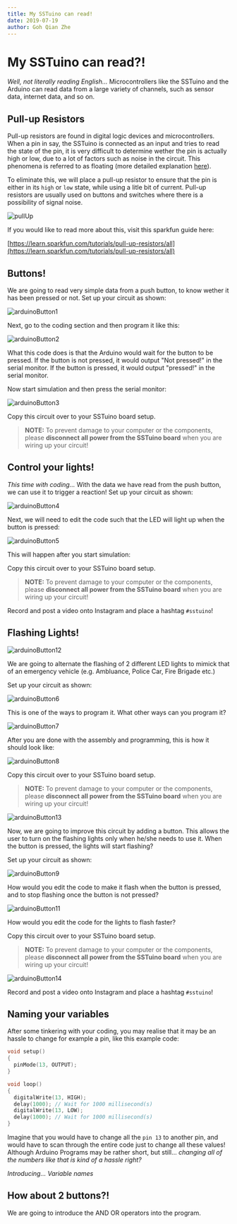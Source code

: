 ```yaml
---
title: My SSTuino can read!
date: 2019-07-19
author: Goh Qian Zhe
---
```


# My SSTuino can read?!

*Well, not literally reading English...* Microcontrollers like the SSTuino and the Arduino can read data from a large variety of channels, such as sensor data, internet data, and so on.

## Pull-up Resistors

Pull-up resistors are found in digital logic devices and microcontrollers. When a pin in say, the SSTuino is connected as an input and tries to read the state of the pin, it is very difficult to determine wether the pin is actually high or low, due to a lot of factors such as noise in the circuit. This phenomena is referred to as floating (more detailed explanation [here](https://learn.adafruit.com/circuit-playground-digital-input/floating-inputs)).

To eliminate this, we will place a pull-up resistor to ensure that the pin is either in its `high` or `low` state, while using a litle bit of current. Pull-up resistors are usually used on buttons and switches where there is a possibility of signal noise.

![pullUp](https://cdn.sparkfun.com/assets/6/f/b/c/7/511568b6ce395f1b40000000.jpg)

If you would like to read more about this, visit this sparkfun guide here: 

[https://learn.sparkfun.com/tutorials/pull-up-resistors/all](https://learn.sparkfun.com/tutorials/pull-up-resistors/all)

## Buttons!

We are going to read very simple data from a push button, to know wether it has been pressed or not. Set up your circuit as shown:

![arduinoButton1](https://raw.githubusercontent.com/d3lta-v/SSTuino/master/Image%20Assets/Tutorial%20Image%20Assets/5_digitalRead/arduinoButton1.png)

Next, go to the coding section and then program it like this:

![arduinoButton2](https://raw.githubusercontent.com/d3lta-v/SSTuino/master/Image%20Assets/Tutorial%20Image%20Assets/5_digitalRead/arduinoButton2.png)

What this code does is that the Arduino would wait for the button to be pressed. If the button is not pressed, it would output "Not pressed!" in the serial monitor. If the button is pressed, it would output "pressed!" in the serial monitor.

Now start simulation and then press the serial monitor:

![arduinoButton3](https://github.com/d3lta-v/SSTuino/blob/master/Image%20Assets/Tutorial%20Image%20Assets/5_digitalRead/arduinoButton3.gif?raw=true)

Copy this circuit over to your SSTuino board setup.

>**NOTE:** To prevent damage to your computer or the components, please **disconnect all power from the SSTuino board** when you are wiring up your circuit!

## Control your lights!

*This time with coding...* With the data we have read from the push button, we can use it to trigger a reaction! Set up your circuit as shown:

![arduinoButton4](https://raw.githubusercontent.com/d3lta-v/SSTuino/master/Image%20Assets/Tutorial%20Image%20Assets/5_digitalRead/arduinoButton4.png)

Next, we will need to edit the code such that the LED will light up when the button is pressed:

![arduinoButton5](https://raw.githubusercontent.com/d3lta-v/SSTuino/master/Image%20Assets/Tutorial%20Image%20Assets/5_digitalRead/arduinoButton5.png)

This will happen after you start simulation:


Copy this circuit over to your SSTuino board setup.

>**NOTE:** To prevent damage to your computer or the components, please **disconnect all power from the SSTuino board** when you are wiring up your circuit!

 Record and post a video onto Instagram and place a hashtag `#sstuino`! 

## Flashing Lights!

 ![arduinoButton12](https://github.com/d3lta-v/SSTuino/blob/master/Image%20Assets/Tutorial%20Image%20Assets/5_digitalRead/arduinoButton12.gif?raw=true)

 We are going to alternate the flashing of 2 different LED lights to mimick that of an emergency vehicle (e.g. Ambluance, Police Car, Fire Brigade etc.)

 Set up your circuit as shown:

![arduinoButton6](https://raw.githubusercontent.com/d3lta-v/SSTuino/master/Image%20Assets/Tutorial%20Image%20Assets/5_digitalRead/arduinoButton6.png)

 This is one of the ways to program it. What other ways can you program it?

![arduinoButton7](https://raw.githubusercontent.com/d3lta-v/SSTuino/master/Image%20Assets/Tutorial%20Image%20Assets/5_digitalRead/arduinoButton7.png)

After you are done with the assembly and programming, this is how it should look like:

![arduinoButton8](https://raw.githubusercontent.com/d3lta-v/SSTuino/master/Image%20Assets/Tutorial%20Image%20Assets/5_digitalRead/arduinoButton8.gif)

Copy this circuit over to your SSTuino board setup.

>**NOTE:** To prevent damage to your computer or the components, please **disconnect all power from the SSTuino board** when you are wiring up your circuit!

![arduinoButton13](https://github.com/d3lta-v/SSTuino/blob/master/Image%20Assets/Tutorial%20Image%20Assets/5_digitalRead/arduinoButton13.gif?raw=true)

Now, we are going to improve this circuit by adding a button. This allows the user to turn on the flashing lights only when he/she needs to use it. When the button is pressed, the lights will start flashing?

Set up your circuit as shown:

![arduinoButton9](https://raw.githubusercontent.com/d3lta-v/SSTuino/master/Image%20Assets/Tutorial%20Image%20Assets/5_digitalRead/arduinoButton9.png)

How would you edit the code to make it flash when the button is pressed, and to stop flashing once the button is not pressed?

![arduinoButton11](https://raw.githubusercontent.com/d3lta-v/SSTuino/master/Image%20Assets/Tutorial%20Image%20Assets/5_digitalRead/arduinoButton11.gif)

How would you edit the code for the lights to flash faster?

Copy this circuit over to your SSTuino board setup.

>**NOTE:** To prevent damage to your computer or the components, please **disconnect all power from the SSTuino board** when you are wiring up your circuit!

![arduinoButton14](https://github.com/d3lta-v/SSTuino/blob/master/Image%20Assets/Tutorial%20Image%20Assets/5_digitalRead/arduinoButton14.gif?raw=true)

Record and post a video onto Instagram and place a hashtag `#sstuino`! 

## Naming your variables

After some tinkering with your coding, you may realise that it may be an hassle to change for example a pin, like this example code:

```C++
void setup()
{
  pinMode(13, OUTPUT);
}

void loop()
{
  digitalWrite(13, HIGH);
  delay(1000); // Wait for 1000 millisecond(s)
  digitalWrite(13, LOW);
  delay(1000); // Wait for 1000 millisecond(s)
}
```

Imagine that you would have to change all the `pin 13` to another pin, and would have to scan through the entire code just to change all these values! Although Arduino Programs may be rather short, but still... *changing all of the numbers like that is kind of a hassle right?*

*Introducing... Variable names* 


## How about 2 buttons?!

 We are going to introduce the AND OR operators into the program.